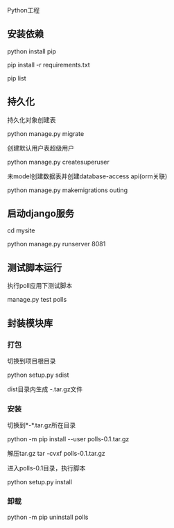 
Python工程


## 安装依赖

python install pip

pip install -r requirements.txt

pip list

## 持久化

持久化对象创建表

python manage.py migrate

创建默认用户表超级用户

python manage.py createsuperuser

未model创建数据表并创建database-access api(orm关联)

python manage.py makemigrations outing

## 启动django服务

cd mysite

python manage.py runserver 8081

## 测试脚本运行

执行poll应用下测试脚本

manage.py test polls

## 封装模块库

### 打包

切换到项目根目录

python setup.py sdist

dist目录内生成 *-*.tar.gz文件

### 安装

切换到*-*.tar.gz所在目录

python -m pip install --user polls-0.1.tar.gz

解压tar.gz tar -cvxf polls-0.1.tar.gz

进入polls-0.1目录，执行脚本

python setup.py install

### 卸载

python -m pip uninstall polls

